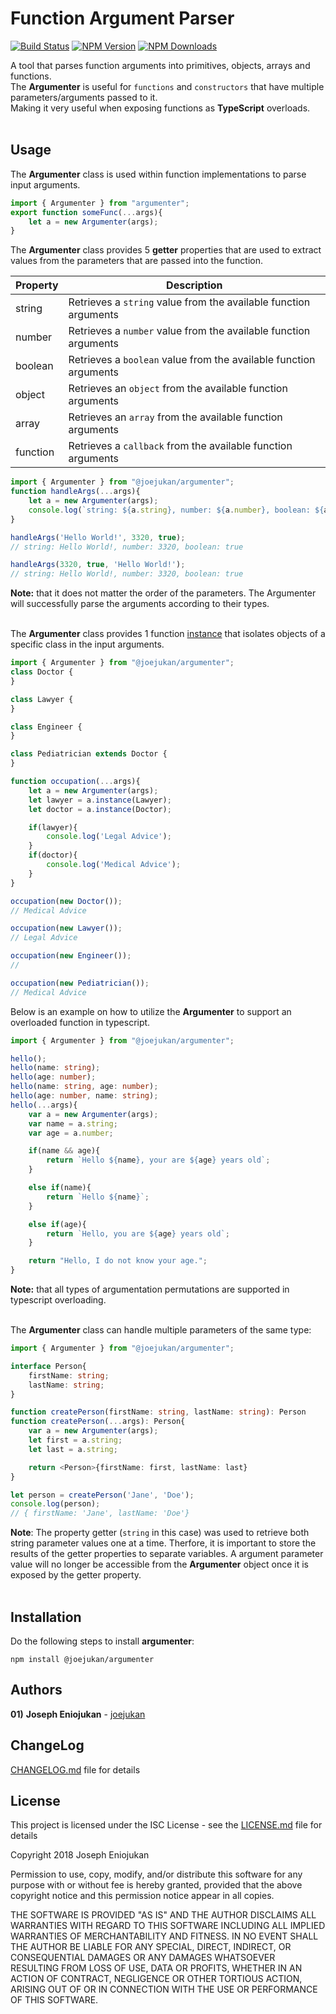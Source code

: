 # Function Argument Parser
[![Build Status](https://api.travis-ci.org/joejukan/argumenter.svg?branch=master)](http://travis-ci.org/joejukan/argumenter)
[![NPM Version](http://img.shields.io/npm/v/@joejukan/argumenter.svg?style=flat)](https://www.npmjs.org/package/@joejukan/argumenter)
[![NPM Downloads](https://img.shields.io/npm/dm/@joejukan/argumenter.svg?style=flat)](https://npmcharts.com/compare/@joejukan/argumenter?minimal=true)

A tool that parses function arguments into primitives, objects, arrays and functions.<br/>
The **Argumenter** is useful for `functions` and `constructors` that have multiple parameters/arguments passed to it.<br/>
Making it very useful when exposing functions as **TypeScript** overloads.<br/><br/>

## Usage
The **Argumenter** class is used within function implementations to parse input arguments.<br/>
```typescript
import { Argumenter } from "argumenter";
export function someFunc(...args){
    let a = new Argumenter(args);
}
```

The **Argumenter** class provides 5 **getter** properties that are used to extract values from the parameters that are passed into the function.<br/>

|Property          |Description                                                        |
|------------------|-------------------------------------------------------------------|
|string            |Retrieves a `string` value from the available function arguments   |
|number            |Retrieves a `number` value from the available function arguments   |
|boolean           |Retrieves a `boolean` value from the available function arguments  |
|object            |Retrieves an `object` from the available function arguments        |
|array             |Retrieves an `array` from the available function arguments         |
|function          |Retrieves a `callback` from the available function arguments       |

```typescript
import { Argumenter } from "@joejukan/argumenter";
function handleArgs(...args){
    let a = new Argumenter(args);
    console.log(`string: ${a.string}, number: ${a.number}, boolean: ${a.boolean}`);
}

handleArgs('Hello World!', 3320, true);
// string: Hello World!, number: 3320, boolean: true

handleArgs(3320, true, 'Hello World!');
// string: Hello World!, number: 3320, boolean: true
```
**Note:** that it does not matter the order of the parameters.  The Argumenter will successfully parse the arguments according to their types.<br/><br/>

The **Argumenter** class provides 1 function [instance](https://github.com/joejukan/argumenter/blob/master/src/argumenter.ts#47) that isolates objects of a specific class in the input arguments.

```typescript
import { Argumenter } from "@joejukan/argumenter";
class Doctor {
}

class Lawyer {
}

class Engineer {
}

class Pediatrician extends Doctor {
}

function occupation(...args){
    let a = new Argumenter(args);
    let lawyer = a.instance(Lawyer);
    let doctor = a.instance(Doctor);

    if(lawyer){
        console.log('Legal Advice');
    }
    if(doctor){
        console.log('Medical Advice');
    }
}

occupation(new Doctor());
// Medical Advice

occupation(new Lawyer());
// Legal Advice

occupation(new Engineer());
//

occupation(new Pediatrician());
// Medical Advice
```

Below is an example on how to utilize the **Argumenter** to support an overloaded function in typescript.
```typescript
import { Argumenter } from "@joejukan/argumenter";

hello();
hello(name: string);
hello(age: number);
hello(name: string, age: number);
hello(age: number, name: string);
hello(...args){
    var a = new Argumenter(args);
    var name = a.string;
    var age = a.number;

    if(name && age){
        return `Hello ${name}, your are ${age} years old`;
    }

    else if(name){
        return `Hello ${name}`;
    }

    else if(age){
        return `Hello, you are ${age} years old`;
    }

    return "Hello, I do not know your age.";
}
```
**Note:** that all types of argumentation permutations are supported in typescript overloading.<br/><br/>

The **Argumenter** class can handle multiple parameters of the same type:
```typescript
import { Argumenter } from "@joejukan/argumenter";

interface Person{
    firstName: string;
    lastName: string;
}

function createPerson(firstName: string, lastName: string): Person
function createPerson(...args): Person{
    var a = new Argumenter(args);
    let first = a.string;
    let last = a.string;

    return <Person>{firstName: first, lastName: last}
}

let person = createPerson('Jane', 'Doe');
console.log(person);
// { firstName: 'Jane', lastName: 'Doe'}
```
**Note**: The property getter (`string` in this case) was used to retrieve both string parameter values one at a time.
Therfore, it is important to store the results of the getter properties to separate variables.  A argument parameter value will no longer
be accessible from the **Argumenter** object once it is exposed by the getter property.<br/><br/>


## Installation
Do the following steps to install **argumenter**:
```
npm install @joejukan/argumenter
```

## Authors
**01)** **Joseph Eniojukan** - [joejukan](https://github.com/joejukan)<br/>

## ChangeLog
[CHANGELOG.md](https://github.com/joejukan/argumenter/blob/master/CHANGELOG.md) file for details

## License
This project is licensed under the ISC License - see the [LICENSE.md](https://github.com/joejukan/argumenter/blob/master/LICENSE.md) file for details

Copyright 2018 Joseph Eniojukan

Permission to use, copy, modify, and/or distribute this software for any purpose with or without fee is hereby granted, provided that the above copyright notice and this permission notice appear in all copies.

THE SOFTWARE IS PROVIDED "AS IS" AND THE AUTHOR DISCLAIMS ALL WARRANTIES WITH REGARD TO THIS SOFTWARE INCLUDING ALL IMPLIED WARRANTIES OF MERCHANTABILITY AND FITNESS. IN NO EVENT SHALL THE AUTHOR BE LIABLE FOR ANY SPECIAL, DIRECT, INDIRECT, OR CONSEQUENTIAL DAMAGES OR ANY DAMAGES WHATSOEVER RESULTING FROM LOSS OF USE, DATA OR PROFITS, WHETHER IN AN ACTION OF CONTRACT, NEGLIGENCE OR OTHER TORTIOUS ACTION, ARISING OUT OF OR IN CONNECTION WITH THE USE OR PERFORMANCE OF THIS SOFTWARE.